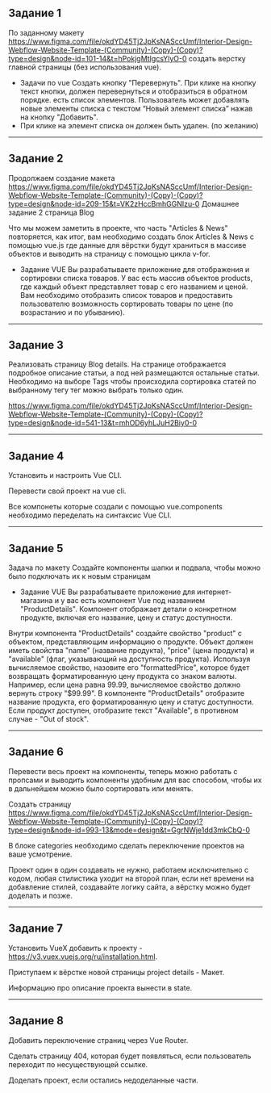 ## Задание 1 ##

По заданному макету https://www.figma.com/file/okdYD45Tj2JpKsNASccUmf/Interior-Design-Webflow-Website-Template-(Community)-(Copy)-(Copy)?type=design&node-id=101-14&t=hPokjgMtIgcsYlyO-0 создать верстку главной страницы
(без использования vue).

* Задачи по vue
Создать кнопку "Перевернуть". При клике на кнопку текст кнопки, должен перевернуться и отобразиться в обратном порядке.
есть список элементов. Пользователь может добавлять новые элементы списка с текстом “Новый элемент списка” нажав на кнопку "Добавить".
* При клике на элемент списка он должен быть удален. (по желанию)

___________________________________________________________________

## Задание 2 ##

Продолжаем создание макета https://www.figma.com/file/okdYD45Tj2JpKsNASccUmf/Interior-Design-Webflow-Website-Template-(Community)-(Copy)-(Copy)?type=design&node-id=209-15&t=VK2zHccBmhGGNIzu-0 Домашнее задание 2 страница Blog

Что мы можем заметить в проекте, что часть "Articles & News" повторяется, как итог, вам необходимо создать блок Articles & News с помощью vue.js где данные для вёрстки будут храниться в массиве объектов и выводить на страницу с помощью цикла v-for.

* Задание VUE
Вы разрабатываете приложение для отображения и сортировки списка товаров. У вас есть массив объектов products, где каждый объект представляет товар с его названием и ценой. Вам необходимо отобразить список товаров и предоставить пользователю возможность сортировать товары по цене (по возрастанию и по убыванию).

___________________________________________________________________

## Задание 3 ##

Реализовать страницу Blog details.
На странице отображается подробное описание статьи, а под ней размещаются остальные статьи.
Необходимо на выборе Tags чтобы происходила сортировка статей по выбранному тегу
тег можно выбрать только один.

https://www.figma.com/file/okdYD45Tj2JpKsNASccUmf/Interior-Design-Webflow-Website-Template-(Community)-(Copy)-(Copy)?type=design&node-id=541-13&t=mhOD6yhLJuH2Biy0-0

___________________________________________________________________

## Задание 4 ##

Установить и настроить Vue CLI.

Перевести свой проект на vue cli.

Все компонеты которые создали с помощью vue.components необходимо переделать на синтаксис Vue CLI.

___________________________________________________________________

## Задание 5 ##

Задача по макету
Создайте компоненты шапки и подвала, чтобы можно было подключать их к новым страницам

* Задание VUE
Вы разрабатываете приложение для интернет-магазина и у вас есть компонент Vue под названием "ProductDetails". Компонент отображает детали о конкретном продукте, включая его название, цену и статус доступности.

Внутри компонента "ProductDetails" создайте свойство "product" с объектом, представляющим информацию о продукте. Объект должен иметь свойства "name" (название продукта), "price" (цена продукта) и "available" (флаг, указывающий на доступность продукта).
Используя вычисляемое свойство, назовите его "formattedPrice", которое будет возвращать форматированную цену продукта со знаком валюты. Например, если цена равна 99.99, вычисляемое свойство должно вернуть строку "$99.99".
В компоненте "ProductDetails" отобразите название продукта, его форматированную цену и статус доступности.
Если продукт доступен, отобразите текст "Available", в противном случае - "Out of stock".

___________________________________________________________________

## Задание 6 ##

Перевести весь проект на компоненты, теперь можно работать с пропсами и выводить компоненты удобным для вас способом, чтобы их в дальнейшем можно было сортировать или менять.

Создать страницу https://www.figma.com/file/okdYD45Tj2JpKsNASccUmf/Interior-Design-Webflow-Website-Template-(Community)-(Copy)-(Copy)?type=design&node-id=993-13&mode=design&t=GgrNWje1dd3mkCbQ-0

В блоке categories необходимо сделать переключение проектов на ваше усмотрение.

Проект один в один создавать не нужно, работаем исключительно с кодом, любая стилистика уходит на второй план, если нет времени на добавление стилей, создавайте логику сайта, а вёрстку можно будет доделать и позже.

___________________________________________________________________

## Задание 7 ##

Установить VueX добавить к проекту - https://v3.vuex.vuejs.org/ru/installation.html.

Приступаем к вёрстке новой страницы project details - Макет.

Информацию про описание проекта вынести в state.

___________________________________________________________________

## Задание 8 ##

Добавить переключение страниц через Vue Router.

Сделать страницу 404, которая будет появляться, если пользователь переходит по несуществующей ссылке.

Доделать проект, если остались недоделанные части.
